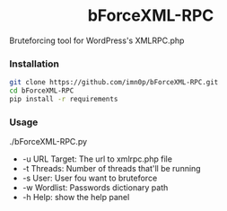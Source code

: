 <h1 align="center">bForceXML-RPC</h1>
 Bruteforcing tool for WordPress's XMLRPC.php


### Installation
```bash
git clone https://github.com/imn0p/bForceXML-RPC.git
cd bForceXML-RPC
pip install -r requirements
```


### Usage
./bForceXML-RPC.py <args>
* -u URL Target: The url to xmlrpc.php file
* -t Threads: Number of threads that'll be running
* -s User: User fou want to bruteforce
* -w Wordlist: Passwords dictionary path
* -h Help: show the help panel

